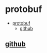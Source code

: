 # protobuf

- [protobuf](#protobuf)
  - [github](#github)

## [github](https://github.com/protocolbuffers/protobuf)



